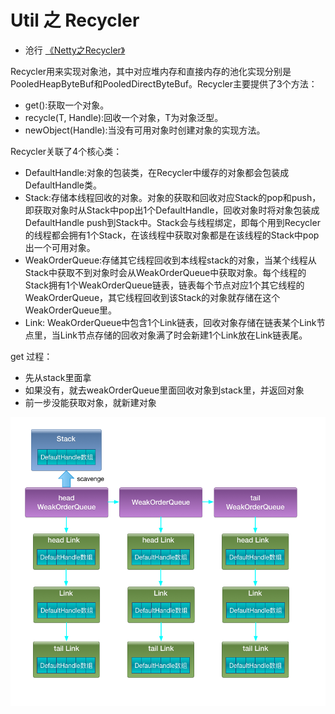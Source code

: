 # Util 之 Recycler

- 沧行 [《Netty之Recycler》](https://www.jianshu.com/p/4eab8450560c)

Recycler用来实现对象池，其中对应堆内存和直接内存的池化实现分别是PooledHeapByteBuf和PooledDirectByteBuf。Recycler主要提供了3个方法：

- get():获取一个对象。
- recycle(T, Handle):回收一个对象，T为对象泛型。
- newObject(Handle):当没有可用对象时创建对象的实现方法。

Recycler关联了4个核心类：

- DefaultHandle:对象的包装类，在Recycler中缓存的对象都会包装成DefaultHandle类。
- Stack:存储本线程回收的对象。对象的获取和回收对应Stack的pop和push，即获取对象时从Stack中pop出1个DefaultHandle，回收对象时将对象包装成DefaultHandle push到Stack中。Stack会与线程绑定，即每个用到Recycler的线程都会拥有1个Stack，在该线程中获取对象都是在该线程的Stack中pop出一个可用对象。
- WeakOrderQueue:存储其它线程回收到本线程stack的对象，当某个线程从Stack中获取不到对象时会从WeakOrderQueue中获取对象。每个线程的Stack拥有1个WeakOrderQueue链表，链表每个节点对应1个其它线程的WeakOrderQueue，其它线程回收到该Stack的对象就存储在这个WeakOrderQueue里。
- Link: WeakOrderQueue中包含1个Link链表，回收对象存储在链表某个Link节点里，当Link节点存储的回收对象满了时会新建1个Link放在Link链表尾。



get 过程：

- 先从stack里面拿
- 如果没有，就去weakOrderQueue里面回收对象到stack里，并返回对象
- 前一步没能获取对象，就新建对象

![](./pic/03.png)